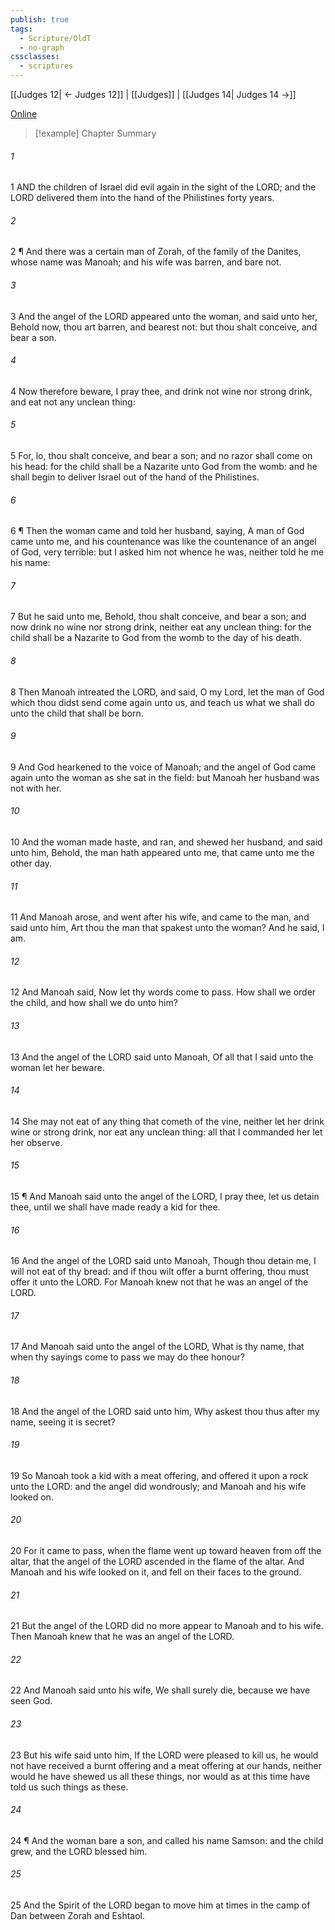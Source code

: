 ```yaml
---
publish: true
tags:
  - Scripture/OldT
  - no-graph
cssclasses:
  - scriptures
---
```

[[Judges 12| ← Judges 12]] | [[Judges]] | [[Judges 14| Judges 14 →]]

[Online](https://churchofjesuschrist.org/study/scriptures/ot/judg/13?lang=eng)

>[!example] Chapter Summary
>
###### 1
1 AND the children of Israel did evil again in the sight of the LORD; and the LORD delivered them into the hand of the Philistines forty years.
###### 2
2 ¶ And there was a certain man of Zorah, of the family of the Danites, whose name was Manoah; and his wife was barren, and bare not.
###### 3
3 And the angel of the LORD appeared unto the woman, and said unto her, Behold now, thou art barren, and bearest not: but thou shalt conceive, and bear a son.
###### 4
4 Now therefore beware, I pray thee, and drink not wine nor strong drink, and eat not any unclean thing:
###### 5
5 For, lo, thou shalt conceive, and bear a son; and no razor shall come on his head: for the child shall be a Nazarite unto God from the womb: and he shall begin to deliver Israel out of the hand of the Philistines.
###### 6
6 ¶ Then the woman came and told her husband, saying, A man of God came unto me, and his countenance was like the countenance of an angel of God, very terrible: but I asked him not whence he was, neither told he me his name:
###### 7
7 But he said unto me, Behold, thou shalt conceive, and bear a son; and now drink no wine nor strong drink, neither eat any unclean thing: for the child shall be a Nazarite to God from the womb to the day of his death.
###### 8
8 Then Manoah intreated the LORD, and said, O my Lord, let the man of God which thou didst send come again unto us, and teach us what we shall do unto the child that shall be born.
###### 9
9 And God hearkened to the voice of Manoah; and the angel of God came again unto the woman as she sat in the field: but Manoah her husband was not with her.
###### 10
10 And the woman made haste, and ran, and shewed her husband, and said unto him, Behold, the man hath appeared unto me, that came unto me the other day.
###### 11
11 And Manoah arose, and went after his wife, and came to the man, and said unto him, Art thou the man that spakest unto the woman?  And he said, I am.
###### 12
12 And Manoah said, Now let thy words come to pass.  How shall we order the child, and how shall we do unto him?
###### 13
13 And the angel of the LORD said unto Manoah, Of all that I said unto the woman let her beware.
###### 14
14 She may not eat of any thing that cometh of the vine, neither let her drink wine or strong drink, nor eat any unclean thing: all that I commanded her let her observe.
###### 15
15 ¶ And Manoah said unto the angel of the LORD, I pray thee, let us detain thee, until we shall have made ready a kid for thee.
###### 16
16 And the angel of the LORD said unto Manoah, Though thou detain me, I will not eat of thy bread: and if thou wilt offer a burnt offering, thou must offer it unto the LORD.  For Manoah knew not that he was an angel of the LORD.
###### 17
17 And Manoah said unto the angel of the LORD, What is thy name, that when thy sayings come to pass we may do thee honour?
###### 18
18 And the angel of the LORD said unto him, Why askest thou thus after my name, seeing it is secret?
###### 19
19 So Manoah took a kid with a meat offering, and offered it upon a rock unto the LORD: and the angel did wondrously; and Manoah and his wife looked on.
###### 20
20 For it came to pass, when the flame went up toward heaven from off the altar, that the angel of the LORD ascended in the flame of the altar.  And Manoah and his wife looked on it, and fell on their faces to the ground.
###### 21
21 But the angel of the LORD did no more appear to Manoah and to his wife.  Then Manoah knew that he was an angel of the LORD.
###### 22
22 And Manoah said unto his wife, We shall surely die, because we have seen God.
###### 23
23 But his wife said unto him, If the LORD were pleased to kill us, he would not have received a burnt offering and a meat offering at our hands, neither would he have shewed us all these things, nor would as at this time have told us such things as these.
###### 24
24 ¶ And the woman bare a son, and called his name Samson: and the child grew, and the LORD blessed him.
###### 25
25 And the Spirit of the LORD began to move him at times in the camp of Dan between Zorah and Eshtaol.



